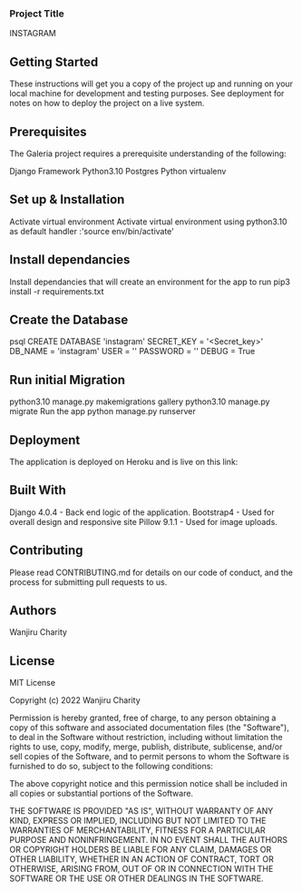 ### Project Title

INSTAGRAM

## Getting Started
These instructions will get you a copy of the project up and running on your local machine for development and testing purposes. See deployment for notes on how to deploy the project on a live system.

## Prerequisites
The Galeria project requires a prerequisite understanding of the following:

Django Framework Python3.10 Postgres Python virtualenv

## Set up & Installation
Activate virtual environment
Activate virtual environment using python3.10 as default handler :'source env/bin/activate'

## Install dependancies
Install dependancies that will create an environment for the app to run pip3 install -r requirements.txt

## Create the Database
psql
CREATE DATABASE 'instagram'
SECRET_KEY = '<Secret_key>' DB_NAME = 'instagram' USER = '' PASSWORD = '' DEBUG = True

## Run initial Migration
python3.10 manage.py makemigrations gallery python3.10 manage.py migrate Run the app python manage.py runserver

## Deployment
The application is deployed on Heroku and is live on this link:

## Built With
Django 4.0.4 - Back end logic of the application.
Bootstrap4 - Used for overall design and responsive site
Pillow 9.1.1 - Used for image uploads.
## Contributing
Please read CONTRIBUTING.md for details on our code of conduct, and the process for submitting pull requests to us.

## Authors
Wanjiru Charity

## License
MIT License

Copyright (c) 2022 Wanjiru Charity

Permission is hereby granted, free of charge, to any person obtaining a copy of this software and associated documentation files (the "Software"), to deal in the Software without restriction, including without limitation the rights to use, copy, modify, merge, publish, distribute, sublicense, and/or sell copies of the Software, and to permit persons to whom the Software is furnished to do so, subject to the following conditions:

The above copyright notice and this permission notice shall be included in all copies or substantial portions of the Software.

THE SOFTWARE IS PROVIDED "AS IS", WITHOUT WARRANTY OF ANY KIND, EXPRESS OR IMPLIED, INCLUDING BUT NOT LIMITED TO THE WARRANTIES OF MERCHANTABILITY, FITNESS FOR A PARTICULAR PURPOSE AND NONINFRINGEMENT. IN NO EVENT SHALL THE AUTHORS OR COPYRIGHT HOLDERS BE LIABLE FOR ANY CLAIM, DAMAGES OR OTHER LIABILITY, WHETHER IN AN ACTION OF CONTRACT, TORT OR OTHERWISE, ARISING FROM, OUT OF OR IN CONNECTION WITH THE SOFTWARE OR THE USE OR OTHER DEALINGS IN THE SOFTWARE.